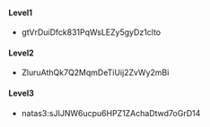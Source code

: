 #### Level1
* gtVrDuiDfck831PqWsLEZy5gyDz1clto

#### Level2
* ZluruAthQk7Q2MqmDeTiUij2ZvWy2mBi

#### Level3
* natas3:sJIJNW6ucpu6HPZ1ZAchaDtwd7oGrD14
